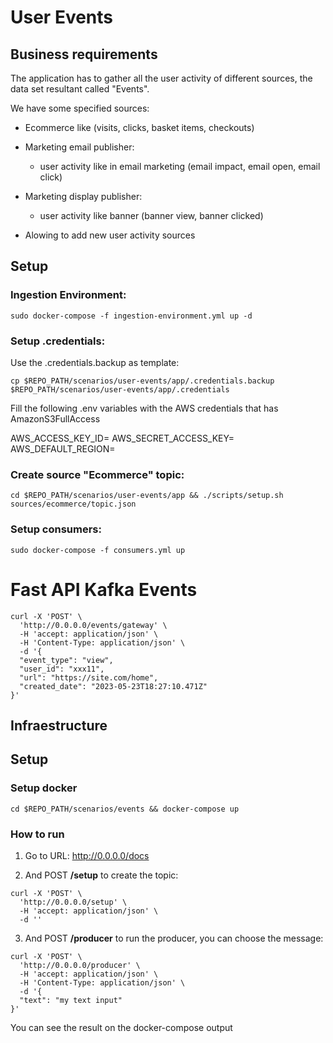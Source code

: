 # User Events

## Business requirements

  The application has to gather all the user activity of different sources, the data set resultant called "Events".

  We have some specified sources:

  - Ecommerce like (visits, clicks, basket items, checkouts)
  - Marketing email publisher:
    - user activity like in email marketing (email impact, email open, email click)
  - Marketing display publisher:
    - user activity like banner (banner view, banner clicked)

  - Alowing to add new user activity sources

## Setup

### Ingestion Environment:

```
sudo docker-compose -f ingestion-environment.yml up -d
```

### Setup .credentials:

Use the .credentials.backup as template:

```
cp $REPO_PATH/scenarios/user-events/app/.credentials.backup $REPO_PATH/scenarios/user-events/app/.credentials
```

Fill the following .env variables with the AWS credentials that has AmazonS3FullAccess

AWS_ACCESS_KEY_ID=
AWS_SECRET_ACCESS_KEY=
AWS_DEFAULT_REGION=

### Create source "Ecommerce" topic:

```
cd $REPO_PATH/scenarios/user-events/app && ./scripts/setup.sh sources/ecommerce/topic.json
```

### Setup consumers:

```
sudo docker-compose -f consumers.yml up
```

# Fast API Kafka Events

```
curl -X 'POST' \
  'http://0.0.0.0/events/gateway' \
  -H 'accept: application/json' \
  -H 'Content-Type: application/json' \
  -d '{
  "event_type": "view",
  "user_id": "xxx11",
  "url": "https://site.com/home",
  "created_date": "2023-05-23T18:27:10.471Z"
}'
```


## Infraestructure


## Setup

### Setup docker

```
cd $REPO_PATH/scenarios/events && docker-compose up
```
### How to run

1. Go to URL: http://0.0.0.0/docs

2. And POST **/setup** to create the topic:

```
curl -X 'POST' \
  'http://0.0.0.0/setup' \
  -H 'accept: application/json' \
  -d ''
```

3. And POST **/producer** to run the producer, you can choose the message:

```
curl -X 'POST' \
  'http://0.0.0.0/producer' \
  -H 'accept: application/json' \
  -H 'Content-Type: application/json' \
  -d '{
  "text": "my text input"
}'
```

You can see the result on the docker-compose output
